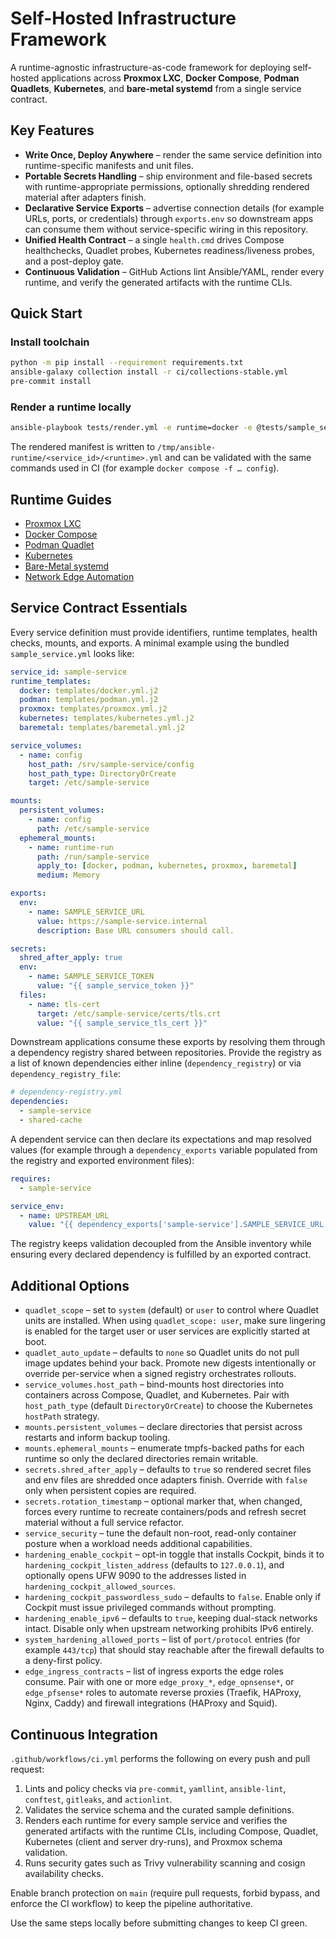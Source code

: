 # Self-Hosted Infrastructure Framework

A runtime-agnostic infrastructure-as-code framework for deploying self-hosted applications across **Proxmox LXC**, **Docker Compose**, **Podman Quadlets**, **Kubernetes**, and **bare-metal systemd** from a single service contract.

## Key Features

- **Write Once, Deploy Anywhere** – render the same service definition into runtime-specific manifests and unit files.
- **Portable Secrets Handling** – ship environment and file-based secrets with runtime-appropriate permissions, optionally shredding rendered material after adapters finish.
- **Declarative Service Exports** – advertise connection details (for example URLs, ports, or credentials) through `exports.env` so downstream apps can consume them without service-specific wiring in this repository.
- **Unified Health Contract** – a single `health.cmd` drives Compose healthchecks, Quadlet probes, Kubernetes readiness/liveness probes, and a post-deploy gate.
- **Continuous Validation** – GitHub Actions lint Ansible/YAML, render every runtime, and verify the generated artifacts with the runtime CLIs.

## Quick Start

### Install toolchain

```bash
python -m pip install --requirement requirements.txt
ansible-galaxy collection install -r ci/collections-stable.yml
pre-commit install
```

### Render a runtime locally

```bash
ansible-playbook tests/render.yml -e runtime=docker -e @tests/sample_service.yml
```

The rendered manifest is written to `/tmp/ansible-runtime/<service_id>/<runtime>.yml` and can be validated with the same commands used in CI (for example `docker compose -f … config`).

## Runtime Guides

- [Proxmox LXC](proxmox.md)
- [Docker Compose](docker.md)
- [Podman Quadlet](podman.md)
- [Kubernetes](kubernetes.md)
- [Bare-Metal systemd](baremetal.md)
- [Network Edge Automation](edge.md)

## Service Contract Essentials

Every service definition must provide identifiers, runtime templates, health checks, mounts, and exports. A minimal example using the bundled `sample_service.yml` looks like:

```yaml
service_id: sample-service
runtime_templates:
  docker: templates/docker.yml.j2
  podman: templates/podman.yml.j2
  proxmox: templates/proxmox.yml.j2
  kubernetes: templates/kubernetes.yml.j2
  baremetal: templates/baremetal.yml.j2

service_volumes:
  - name: config
    host_path: /srv/sample-service/config
    host_path_type: DirectoryOrCreate
    target: /etc/sample-service

mounts:
  persistent_volumes:
    - name: config
      path: /etc/sample-service
  ephemeral_mounts:
    - name: runtime-run
      path: /run/sample-service
      apply_to: [docker, podman, kubernetes, proxmox, baremetal]
      medium: Memory

exports:
  env:
    - name: SAMPLE_SERVICE_URL
      value: https://sample-service.internal
      description: Base URL consumers should call.

secrets:
  shred_after_apply: true
  env:
    - name: SAMPLE_SERVICE_TOKEN
      value: "{{ sample_service_token }}"
  files:
    - name: tls-cert
      target: /etc/sample-service/certs/tls.crt
      value: "{{ sample_service_tls_cert }}"
```

Downstream applications consume these exports by resolving them through a dependency registry shared between repositories. Provide the registry as a list of known dependencies either inline (`dependency_registry`) or via `dependency_registry_file`:

```yaml
# dependency-registry.yml
dependencies:
  - sample-service
  - shared-cache
```

A dependent service can then declare its expectations and map resolved values (for example through a `dependency_exports` variable populated from the registry and exported environment files):

```yaml
requires:
  - sample-service

service_env:
  - name: UPSTREAM_URL
    value: "{{ dependency_exports['sample-service'].SAMPLE_SERVICE_URL }}"
```

The registry keeps validation decoupled from the Ansible inventory while ensuring every declared dependency is fulfilled by an exported contract.

## Additional Options

- `quadlet_scope` – set to `system` (default) or `user` to control where Quadlet units are installed. When using `quadlet_scope: user`, make sure lingering is enabled for the target user or user services are explicitly started at boot.
- `quadlet_auto_update` – defaults to `none` so Quadlet units do not pull image updates behind your back. Promote new digests intentionally or override per-service when a signed registry orchestrates rollouts.
- `service_volumes.host_path` – bind-mounts host directories into containers across Compose, Quadlet, and Kubernetes. Pair with `host_path_type` (default `DirectoryOrCreate`) to choose the Kubernetes `hostPath` strategy.
- `mounts.persistent_volumes` – declare directories that persist across restarts and inform backup tooling.
- `mounts.ephemeral_mounts` – enumerate tmpfs-backed paths for each runtime so only the declared directories remain writable.
- `secrets.shred_after_apply` – defaults to `true` so rendered secret files and env files are shredded once adapters finish. Override with `false` only when persistent copies are required.
- `secrets.rotation_timestamp` – optional marker that, when changed, forces every runtime to recreate containers/pods and refresh secret material without a full service refactor.
- `service_security` – tune the default non-root, read-only container posture when a workload needs additional capabilities.
- `hardening_enable_cockpit` – opt-in toggle that installs Cockpit, binds it to `hardening_cockpit_listen_address` (defaults to `127.0.0.1`), and optionally opens UFW 9090 to the addresses listed in `hardening_cockpit_allowed_sources`.
- `hardening_cockpit_passwordless_sudo` – defaults to `false`. Enable only if Cockpit must issue privileged commands without prompting.
- `hardening_enable_ipv6` – defaults to `true`, keeping dual-stack networks intact. Disable only when upstream networking prohibits IPv6 entirely.
- `system_hardening_allowed_ports` – list of `port/protocol` entries (for example `443/tcp`) that should stay reachable after the
  firewall defaults to a deny-first policy.
- `edge_ingress_contracts` – list of ingress exports the edge roles consume. Pair with one or more `edge_proxy_*`, `edge_opnsense*`, or `edge_pfsense*` roles to automate reverse proxies (Traefik, HAProxy, Nginx, Caddy) and firewall integrations (HAProxy and Squid).

## Continuous Integration

`.github/workflows/ci.yml` performs the following on every push and pull request:

1. Lints and policy checks via `pre-commit`, `yamllint`, `ansible-lint`, `conftest`, `gitleaks`, and `actionlint`.
2. Validates the service schema and the curated sample definitions.
3. Renders each runtime for every sample service and verifies the generated artifacts with the runtime CLIs, including Compose, Quadlet, Kubernetes (client and server dry-runs), and Proxmox schema validation.
4. Runs security gates such as Trivy vulnerability scanning and cosign availability checks.

Enable branch protection on `main` (require pull requests, forbid bypass, and enforce the CI workflow) to keep the pipeline authoritative.

Use the same steps locally before submitting changes to keep CI green.
